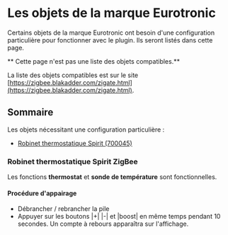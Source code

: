 # Les objets de la marque Eurotronic

Certains objets de la marque Eurotronic ont besoin d'une configuration particulière pour fonctionner avec le plugin. Ils seront listés dans cette page.

** Cette page n'est pas une liste des objets compatibles.**

La liste des objets compatibles est sur le site [https://zigbee.blakadder.com/zigate.html](https://zigbee.blakadder.com/zigate.html).


## Sommaire

Les objets nécessitant une configuration particulière :

* [Robinet thermostatique Spirit (700045)](#robinet-thermostatique-spirit-zigBee)


### Robinet thermostatique Spirit ZigBee

Les fonctions __thermostat__ et __sonde de température__ sont fonctionnelles.

#### Procédure d'appairage

* Débrancher / rebrancher la pile
* Appuyer sur les boutons |+| |-| et |boost| en même temps pendant 10 secondes. Un compte à rebours apparaîtra sur l'affichage.
